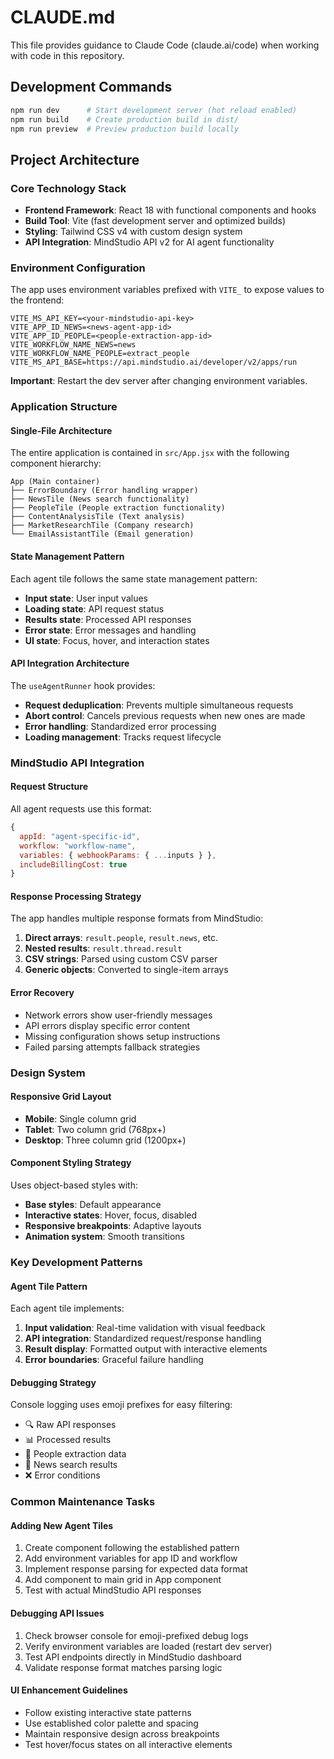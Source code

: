 # CLAUDE.md

This file provides guidance to Claude Code (claude.ai/code) when working with code in this repository.

## Development Commands

```bash
npm run dev      # Start development server (hot reload enabled)
npm run build    # Create production build in dist/
npm run preview  # Preview production build locally
```

## Project Architecture

### Core Technology Stack
- **Frontend Framework**: React 18 with functional components and hooks
- **Build Tool**: Vite (fast development server and optimized builds)
- **Styling**: Tailwind CSS v4 with custom design system
- **API Integration**: MindStudio API v2 for AI agent functionality

### Environment Configuration
The app uses environment variables prefixed with `VITE_` to expose values to the frontend:

```
VITE_MS_API_KEY=<your-mindstudio-api-key>
VITE_APP_ID_NEWS=<news-agent-app-id>
VITE_APP_ID_PEOPLE=<people-extraction-app-id>
VITE_WORKFLOW_NAME_NEWS=news
VITE_WORKFLOW_NAME_PEOPLE=extract_people
VITE_MS_API_BASE=https://api.mindstudio.ai/developer/v2/apps/run
```

**Important**: Restart the dev server after changing environment variables.

### Application Structure

#### Single-File Architecture
The entire application is contained in `src/App.jsx` with the following component hierarchy:

```
App (Main container)
├── ErrorBoundary (Error handling wrapper)
├── NewsTile (News search functionality)
├── PeopleTile (People extraction functionality)
├── ContentAnalysisTile (Text analysis)
├── MarketResearchTile (Company research)
└── EmailAssistantTile (Email generation)
```

#### State Management Pattern
Each agent tile follows the same state management pattern:
- **Input state**: User input values
- **Loading state**: API request status
- **Results state**: Processed API responses
- **Error state**: Error messages and handling
- **UI state**: Focus, hover, and interaction states

#### API Integration Architecture
The `useAgentRunner` hook provides:
- **Request deduplication**: Prevents multiple simultaneous requests
- **Abort control**: Cancels previous requests when new ones are made
- **Error handling**: Standardized error processing
- **Loading management**: Tracks request lifecycle

### MindStudio API Integration

#### Request Structure
All agent requests use this format:
```javascript
{
  appId: "agent-specific-id",
  workflow: "workflow-name",
  variables: { webhookParams: { ...inputs } },
  includeBillingCost: true
}
```

#### Response Processing Strategy
The app handles multiple response formats from MindStudio:
1. **Direct arrays**: `result.people`, `result.news`, etc.
2. **Nested results**: `result.thread.result`
3. **CSV strings**: Parsed using custom CSV parser
4. **Generic objects**: Converted to single-item arrays

#### Error Recovery
- Network errors show user-friendly messages
- API errors display specific error content
- Missing configuration shows setup instructions
- Failed parsing attempts fallback strategies

### Design System

#### Responsive Grid Layout
- **Mobile**: Single column grid
- **Tablet**: Two column grid (768px+)
- **Desktop**: Three column grid (1200px+)

#### Component Styling Strategy
Uses object-based styles with:
- **Base styles**: Default appearance
- **Interactive states**: Hover, focus, disabled
- **Responsive breakpoints**: Adaptive layouts
- **Animation system**: Smooth transitions

### Key Development Patterns

#### Agent Tile Pattern
Each agent tile implements:
1. **Input validation**: Real-time validation with visual feedback
2. **API integration**: Standardized request/response handling
3. **Result display**: Formatted output with interactive elements
4. **Error boundaries**: Graceful failure handling

#### Debugging Strategy
Console logging uses emoji prefixes for easy filtering:
- 🔍 Raw API responses
- 📊 Processed results
- 👥 People extraction data
- 📰 News search results
- ❌ Error conditions

### Common Maintenance Tasks

#### Adding New Agent Tiles
1. Create component following the established pattern
2. Add environment variables for app ID and workflow
3. Implement response parsing for expected data format
4. Add component to main grid in App component
5. Test with actual MindStudio API responses

#### Debugging API Issues
1. Check browser console for emoji-prefixed debug logs
2. Verify environment variables are loaded (restart dev server)
3. Test API endpoints directly in MindStudio dashboard
4. Validate response format matches parsing logic

#### UI Enhancement Guidelines
- Follow existing interactive state patterns
- Use established color palette and spacing
- Maintain responsive design across breakpoints
- Test hover/focus states on all interactive elements